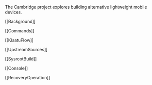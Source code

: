 The Cambridge project explores building alternative lightweight mobile devices.

[[Background]]

[[Commands]]

[[KlaatuFlow]]

[[UpstreamSources]]

[[SysrootBuild]]

[[Console]]

[[RecoveryOperation]]